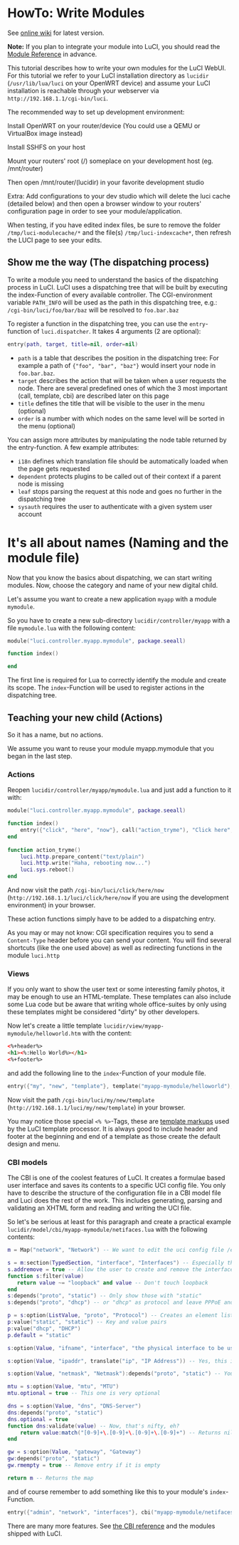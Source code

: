 # HowTo: Write Modules

See [online wiki](https://github.com/openwrt/luci/wiki/ModulesHowTo) for latest version.

**Note:** If you plan to integrate your module into LuCI, you should read the [Module Reference](./Modules.md) in advance.

This tutorial describes how to write your own modules for the LuCI WebUI.
For this tutorial we refer to your LuCI installation directory as `lucidir` (`/usr/lib/lua/luci` on your OpenWRT device) and assume your LuCI installation is reachable through your webserver via `http://192.168.1.1/cgi-bin/luci`.

The recommended way to set up development environment:

Install OpenWRT on your router/device (You could use a QEMU or VirtualBox image instead)

Install SSHFS on your host

Mount your routers' root (/) someplace on your development host (eg. /mnt/router)

Then open /mnt/router/(lucidir) in your favorite development studio

Extra: Add configurations to your dev studio which will delete the luci cache (detailed below) and then open a browser window to your routers' configuration page in order to see your module/application.


When testing, if you have edited index files, be sure to remove the folder `/tmp/luci-modulecache/*` and the file(s) `/tmp/luci-indexcache*`, then refresh the LUCI page to see your edits.

## Show me the way (The dispatching process)
To write a module you need to understand the basics of the dispatching process in LuCI.
LuCI uses a dispatching tree that will be built by executing the index-Function of every available controller.
The CGI-environment variable `PATH_INFO` will be used as the path in this dispatching tree, e.g.: `/cgi-bin/luci/foo/bar/baz`
will be resolved to `foo.bar.baz`

To register a function in the dispatching tree, you can use the `entry`-function of `luci.dispatcher`. It takes 4 arguments (2 are optional):
```lua
entry(path, target, title=nil, order=nil)
```

* `path` is a table that describes the position in the dispatching tree: For example a path of `{"foo", "bar", "baz"}` would insert your node in `foo.bar.baz`.
* `target` describes the action that will be taken when a user requests the node. There are several predefined ones of which the 3 most important (call, template, cbi) are described later on this page
* `title` defines the title that will be visible to the user in the menu (optional)
* `order` is a number with which nodes on the same level will be sorted in the menu (optional)

You can assign more attributes by manipulating the node table returned by the entry-function. A few example attributes:

* `i18n` defines which translation file should be automatically loaded when the page gets requested
* `dependent` protects plugins to be called out of their context if a parent node is missing
* `leaf` stops parsing the request at this node and goes no further in the dispatching tree
* `sysauth` requires the user to authenticate with a given system user account


# It's all about names (Naming and the module file)
Now that you know the basics about dispatching, we can start writing modules. Now, choose the category and name of your new digital child.

Let's assume you want to create a new application `myapp` with a module `mymodule`.

So you have to create a new sub-directory `lucidir/controller/myapp` with a file `mymodule.lua` with the following content:
```lua
module("luci.controller.myapp.mymodule", package.seeall)

function index()

end
```

The first line is required for Lua to correctly identify the module and create its scope.
The `index`-Function will be used to register actions in the dispatching tree.



## Teaching your new child (Actions)
So it has a name, but no actions.

We assume you want to reuse your module myapp.mymodule that you began in the last step.


### Actions
Reopen `lucidir/controller/myapp/mymodule.lua` and just add a function to it with:
```lua
module("luci.controller.myapp.mymodule", package.seeall)

function index()
    entry({"click", "here", "now"}, call("action_tryme"), "Click here", 10).dependent=false
end
 
function action_tryme()
    luci.http.prepare_content("text/plain")
    luci.http.write("Haha, rebooting now...")
    luci.sys.reboot()
end
```

And now visit the path `/cgi-bin/luci/click/here/now` (`http://192.168.1.1/luci/click/here/now` if you are using the development environment) in your browser.

These action functions simply have to be added to a dispatching entry.

As you may or may not know: CGI specification requires you to send a `Content-Type` header before you can send your content. You will find several shortcuts (like the one used above) as well as redirecting functions in the module `luci.http`

### Views
If you only want to show the user text or some interesting family photos, it may be enough to use an HTML-template.
These templates can also include some Lua code but be aware that writing whole office-suites by only using these templates might be considered "dirty" by other developers.

Now let's create a little template `lucidir/view/myapp-mymodule/helloworld.htm` with the content:

```html
<%+header%>
<h1><%:Hello World%></h1> 
<%+footer%>
```


and add the following line to the `index`-Function of your module file.
```lua
entry({"my", "new", "template"}, template("myapp-mymodule/helloworld"), "Hello world", 20).dependent=false
```

Now visit the path `/cgi-bin/luci/my/new/template` (`http://192.168.1.1/luci/my/new/template`) in your browser.

You may notice those special `<% %>`-Tags, these are [template markups](./Templates.md) used by the LuCI template processor.
It is always good to include header and footer at the beginning and end of a template as those create the default design and menu.

### CBI models
The CBI is one of the coolest features of LuCI.
It creates a formulae based user interface and saves its contents to a specific UCI config file.
You only have to describe the structure of the configuration file in a CBI model file and Luci does the rest of the work.
This includes generating, parsing and validating an XHTML form and reading and writing the UCI file.

So let's be serious at least for this paragraph and create a practical example `lucidir/model/cbi/myapp-mymodule/netifaces.lua` with the following contents:

```lua
m = Map("network", "Network") -- We want to edit the uci config file /etc/config/network

s = m:section(TypedSection, "interface", "Interfaces") -- Especially the "interface"-sections
s.addremove = true -- Allow the user to create and remove the interfaces
function s:filter(value)
   return value ~= "loopback" and value -- Don't touch loopback
end 
s:depends("proto", "static") -- Only show those with "static"
s:depends("proto", "dhcp") -- or "dhcp" as protocol and leave PPPoE and PPTP alone

p = s:option(ListValue, "proto", "Protocol") -- Creates an element list (select box)
p:value("static", "static") -- Key and value pairs
p:value("dhcp", "DHCP")
p.default = "static"

s:option(Value, "ifname", "interface", "the physical interface to be used") -- This will give a simple textbox

s:option(Value, "ipaddr", translate("ip", "IP Address")) -- Yes, this is an i18n function ;-)

s:option(Value, "netmask", "Netmask"):depends("proto", "static") -- You may remember this "depends" function from above

mtu = s:option(Value, "mtu", "MTU")
mtu.optional = true -- This one is very optional

dns = s:option(Value, "dns", "DNS-Server")
dns:depends("proto", "static")
dns.optional = true
function dns:validate(value) -- Now, that's nifty, eh?
    return value:match("[0-9]+\.[0-9]+\.[0-9]+\.[0-9]+") -- Returns nil if it doesn't match otherwise returns match
end

gw = s:option(Value, "gateway", "Gateway")
gw:depends("proto", "static")
gw.rmempty = true -- Remove entry if it is empty

return m -- Returns the map
```

and of course remember to add something like this to your module's `index`-Function.
```lua
entry({"admin", "network", "interfaces"}, cbi("myapp-mymodule/netifaces"), "Network interfaces", 30).dependent=false
```

There are many more features. See [the CBI reference](./CBI.md) and the modules shipped with LuCI.
